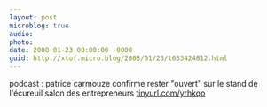 ```yaml
---
layout: post
microblog: true
audio: 
photo: 
date: 2008-01-23 00:00:00 -0000
guid: http://xtof.micro.blog/2008/01/23/t633424812.html
---
```

podcast : patrice carmouze  confirme rester "ouvert" sur le stand de l'écureuil salon des entrepreneurs [tinyurl.com/yrhkqo](http://tinyurl.com/yrhkqo)
